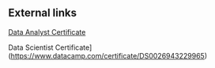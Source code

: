 ## External links

[Data Analyst Certificate](https://www.datacamp.com/certificate/DA0027213621546)

Data Scientist Certificate](https://www.datacamp.com/certificate/DS0026943229965)
